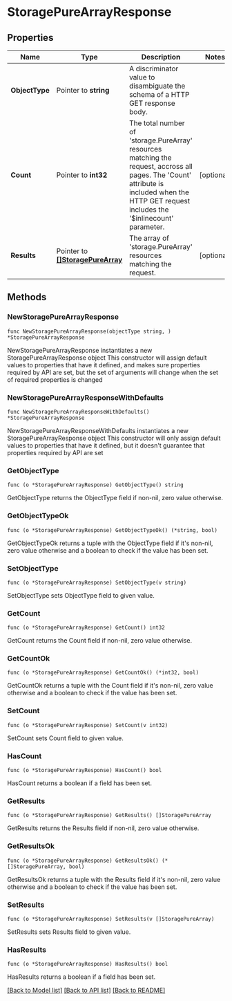 # StoragePureArrayResponse

## Properties

Name | Type | Description | Notes
------------ | ------------- | ------------- | -------------
**ObjectType** | Pointer to **string** | A discriminator value to disambiguate the schema of a HTTP GET response body. | 
**Count** | Pointer to **int32** | The total number of &#39;storage.PureArray&#39; resources matching the request, accross all pages. The &#39;Count&#39; attribute is included when the HTTP GET request includes the &#39;$inlinecount&#39; parameter. | [optional] 
**Results** | Pointer to [**[]StoragePureArray**](storage.PureArray.md) | The array of &#39;storage.PureArray&#39; resources matching the request. | [optional] 

## Methods

### NewStoragePureArrayResponse

`func NewStoragePureArrayResponse(objectType string, ) *StoragePureArrayResponse`

NewStoragePureArrayResponse instantiates a new StoragePureArrayResponse object
This constructor will assign default values to properties that have it defined,
and makes sure properties required by API are set, but the set of arguments
will change when the set of required properties is changed

### NewStoragePureArrayResponseWithDefaults

`func NewStoragePureArrayResponseWithDefaults() *StoragePureArrayResponse`

NewStoragePureArrayResponseWithDefaults instantiates a new StoragePureArrayResponse object
This constructor will only assign default values to properties that have it defined,
but it doesn't guarantee that properties required by API are set

### GetObjectType

`func (o *StoragePureArrayResponse) GetObjectType() string`

GetObjectType returns the ObjectType field if non-nil, zero value otherwise.

### GetObjectTypeOk

`func (o *StoragePureArrayResponse) GetObjectTypeOk() (*string, bool)`

GetObjectTypeOk returns a tuple with the ObjectType field if it's non-nil, zero value otherwise
and a boolean to check if the value has been set.

### SetObjectType

`func (o *StoragePureArrayResponse) SetObjectType(v string)`

SetObjectType sets ObjectType field to given value.


### GetCount

`func (o *StoragePureArrayResponse) GetCount() int32`

GetCount returns the Count field if non-nil, zero value otherwise.

### GetCountOk

`func (o *StoragePureArrayResponse) GetCountOk() (*int32, bool)`

GetCountOk returns a tuple with the Count field if it's non-nil, zero value otherwise
and a boolean to check if the value has been set.

### SetCount

`func (o *StoragePureArrayResponse) SetCount(v int32)`

SetCount sets Count field to given value.

### HasCount

`func (o *StoragePureArrayResponse) HasCount() bool`

HasCount returns a boolean if a field has been set.

### GetResults

`func (o *StoragePureArrayResponse) GetResults() []StoragePureArray`

GetResults returns the Results field if non-nil, zero value otherwise.

### GetResultsOk

`func (o *StoragePureArrayResponse) GetResultsOk() (*[]StoragePureArray, bool)`

GetResultsOk returns a tuple with the Results field if it's non-nil, zero value otherwise
and a boolean to check if the value has been set.

### SetResults

`func (o *StoragePureArrayResponse) SetResults(v []StoragePureArray)`

SetResults sets Results field to given value.

### HasResults

`func (o *StoragePureArrayResponse) HasResults() bool`

HasResults returns a boolean if a field has been set.


[[Back to Model list]](../README.md#documentation-for-models) [[Back to API list]](../README.md#documentation-for-api-endpoints) [[Back to README]](../README.md)


